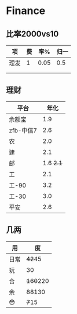 # Finance

## 比率2000vs10
|项|费|率%|归一|
|-|-|-|-|
|理发|1|0.05|0.5|
|||||
|||||


## 理财
|平台|年化|
|---|---|
|余额宝|1.9|
|zfb-中信7|2.6|
|农|2.0|
|建|2.1|
|邮|1.6 ~~2.1~~|
|工|2.1|
|工-90|3.2|
|工-30|3.0|
|平安|2.6|


## 几两
|用|度|
|--|--|
|日常|~~42~~45|
|玩|30|
|合|~~160~~220|
|余|~~88~~130|
|😳|~~7~~15|

